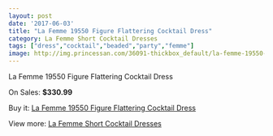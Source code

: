 ```yaml
---
layout: post
date: '2017-06-03'
title: "La Femme 19550 Figure Flattering Cocktail Dress"
category: La Femme Short Cocktail Dresses
tags: ["dress","cocktail","beaded","party","femme"]
image: http://img.princessan.com/36091-thickbox_default/la-femme-19550-figure-flattering-cocktail-dress.jpg
---
```

La Femme 19550 Figure Flattering Cocktail Dress

On Sales: **$330.99**
<a href="https://www.princessan.com/en/16904-la-femme-19550-figure-flattering-cocktail-dress.html"><amp-img layout="responsive" width="600" height="600" src="//img.princessan.com/36091-thickbox_default/la-femme-19550-figure-flattering-cocktail-dress.jpg" alt="La Femme 19550 Figure Flattering Cocktail Dress 0" /></a>

Buy it: [La Femme 19550 Figure Flattering Cocktail Dress](https://www.princessan.com/en/16904-la-femme-19550-figure-flattering-cocktail-dress.html "La Femme 19550 Figure Flattering Cocktail Dress")

View more: [La Femme Short Cocktail Dresses](https://www.princessan.com/en/140- "La Femme Short Cocktail Dresses")